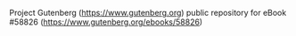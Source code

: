 Project Gutenberg (https://www.gutenberg.org) public repository for
eBook #58826 (https://www.gutenberg.org/ebooks/58826)
